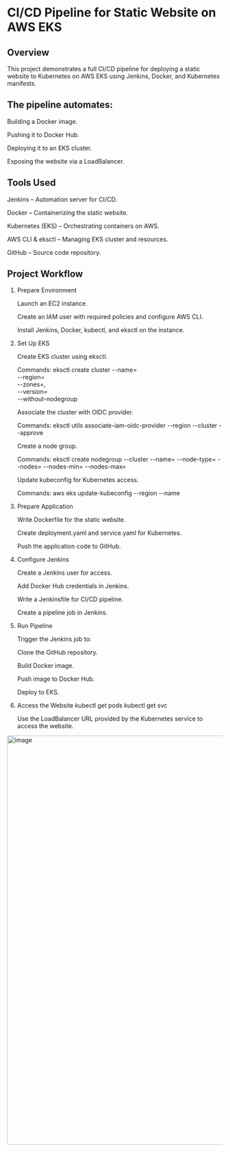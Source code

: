# CI/CD Pipeline for Static Website on AWS EKS

## Overview

This project demonstrates a full CI/CD pipeline for deploying a static website to Kubernetes on AWS EKS using Jenkins, Docker, and Kubernetes manifests.

## The pipeline automates:

Building a Docker image.

Pushing it to Docker Hub.

Deploying it to an EKS cluster.

Exposing the website via a LoadBalancer.

## Tools Used

Jenkins – Automation server for CI/CD.

Docker – Containerizing the static website.

Kubernetes (EKS) – Orchestrating containers on AWS.

AWS CLI & eksctl – Managing EKS cluster and resources.

GitHub – Source code repository.

## Project Workflow
1. Prepare Environment

    Launch an EC2 instance.

    Create an IAM user with required policies and configure AWS CLI.

    Install Jenkins, Docker, kubectl, and eksctl on the instance.

2. Set Up EKS

    Create EKS cluster using eksctl.

   Commands:
                      eksctl create cluster --name=<cluster-name> \
                      --region=<region> \
                      --zones=<zone-1>,<zone-2> \
                      --version=<k8s-version> \
                      --without-nodegroup



    Associate the cluster with OIDC provider.

   Commands:
                           eksctl utils associate-iam-oidc-provider --region <region> --cluster <cluster-name> --approve
   

   Create a node group.

   Commands:
                          eksctl create nodegroup --cluster <cluster-name> --name=<nodegroup-name> --node-type=<instance-type> --nodes=<number-of-nodes> --nodes-min=<min-nodes> --nodes-max=<max-nodes>


   Update kubeconfig for Kubernetes access.

   Commands:
                     aws eks update-kubeconfig --region <your-region> --name <your-cluster-name>

4. Prepare Application

    Write Dockerfile for the static website.

    Create deployment.yaml and service.yaml for Kubernetes.

    Push the application code to GitHub.

5. Configure Jenkins

    Create a Jenkins user for access.

    Add Docker Hub credentials in Jenkins.

    Write a Jenkinsfile for CI/CD pipeline.

    Create a pipeline job in Jenkins.

6. Run Pipeline

    Trigger the Jenkins job to:

    Clone the GitHub repository.

    Build Docker image.

    Push image to Docker Hub.

    Deploy to EKS.

7. Access the Website
   kubectl get pods
   kubectl get svc <service-name>

    Use the LoadBalancer URL provided by the Kubernetes service to access the website.
<img width="1891" height="956" alt="image" src="https://github.com/user-attachments/assets/21acdc45-29e3-4609-b9ef-641760e35150" />
